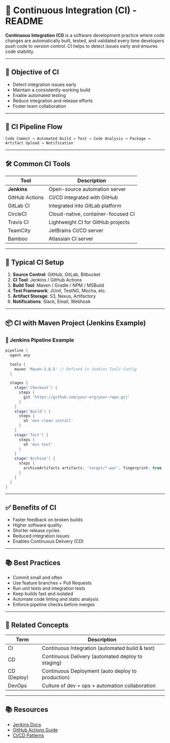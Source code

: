 
# 🔁 Continuous Integration (CI) - README

**Continuous Integration (CI)** is a software development practice where code changes are automatically built, tested, and validated every time developers push code to version control. CI helps to detect issues early and ensures code stability.

---

## 🎯 Objective of CI

- Detect integration issues early
- Maintain a consistently working build
- Enable automated testing
- Reduce integration and release efforts
- Foster team collaboration

---

## 🔄 CI Pipeline Flow

```
Code Commit → Automated Build → Test → Code Analysis → Package → Artifact Upload → Notification
```

---

## 🛠 Common CI Tools

| Tool       | Description                          |
|------------|--------------------------------------|
| **Jenkins**| Open-source automation server        |
| GitHub Actions | CI/CD integrated with GitHub    |
| GitLab CI  | Integrated into GitLab platform      |
| CircleCI   | Cloud-native, container-focused CI   |
| Travis CI  | Lightweight CI for GitHub projects   |
| TeamCity   | JetBrains CI/CD server               |
| Bamboo     | Atlassian CI server                  |

---

## 🧰 Typical CI Setup

1. **Source Control**: GitHub, GitLab, Bitbucket
2. **CI Tool**: Jenkins / GitHub Actions
3. **Build Tool**: Maven / Gradle / NPM / MSBuild
4. **Test Framework**: JUnit, TestNG, Mocha, etc.
5. **Artifact Storage**: S3, Nexus, Artifactory
6. **Notifications**: Slack, Email, Webhook

---

## 📦 CI with Maven Project (Jenkins Example)

### 🧪 Jenkins Pipeline Example

```groovy
pipeline {
  agent any

  tools {
    maven 'Maven-3.8.5' // Defined in Jenkins Tools Config
  }

  stages {
    stage('Checkout') {
      steps {
        git 'https://github.com/your-org/your-repo.git'
      }
    }
    stage('Build') {
      steps {
        sh 'mvn clean install'
      }
    }
    stage('Test') {
      steps {
        sh 'mvn test'
      }
    }
    stage('Archive') {
      steps {
        archiveArtifacts artifacts: 'target/*.war', fingerprint: true
      }
    }
  }
}
```

---

## ✅ Benefits of CI

- Faster feedback on broken builds
- Higher software quality
- Shorter release cycles
- Reduced integration issues
- Enables Continuous Delivery (CD)

---

## 📚 Best Practices

- Commit small and often
- Use feature branches + Pull Requests
- Run unit tests and integration tests
- Keep builds fast and isolated
- Automate code linting and static analysis
- Enforce pipeline checks before merges

---

## 🧩 Related Concepts

| Term         | Description |
|--------------|-------------|
| CI           | Continuous Integration (automated build & test) |
| CD           | Continuous Delivery (automated deploy to staging) |
| CD (Deploy)  | Continuous Deployment (auto deploy to production) |
| DevOps       | Culture of dev + ops + automation collaboration |

---

## 📚 Resources

- [Jenkins Docs](https://www.jenkins.io/doc/)
- [GitHub Actions Guide](https://docs.github.com/en/actions)
- [CI/CD Patterns](https://martinfowler.com/articles/continuousIntegration.html)
